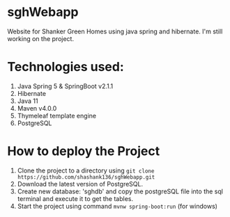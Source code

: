 # sghWebapp
Website for Shanker Green Homes using java spring and hibernate.
I'm still working on the project.

# Technologies used:

1) Java Spring 5 & SpringBoot v2.1.1
2) Hibernate
3) Java 11
4) Maven v4.0.0
5) Thymeleaf template engine
6) PostgreSQL

# How to deploy the Project

1) Clone the project to a directory using ```git clone https://github.com/shashank136/sghWebapp.git```
2) Download the latest version of PostgreSQL.
3) Create new database: 'sghdb' and copy the postgreSQL file into the sql terminal and execute it to get the tables.
4) Start the project using command ```mvnw spring-boot:run``` (for windows)

